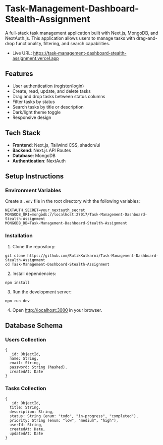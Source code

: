 # Task-Management-Dashboard-Stealth-Assignment

A full-stack task management application built with Next.js, MongoDB, and NextAuth.js. This application allows users to manage tasks with drag-and-drop functionality, filtering, and search capabilities.

- Live URL: https://task-management-dashboard-stealth-assignment.vercel.app

## Features

- User authentication (register/login)
- Create, read, update, and delete tasks
- Drag and drop tasks between status columns
- Filter tasks by status
- Search tasks by title or description
- Dark/light theme toggle
- Responsive design

## Tech Stack

- **Frontend**: Next.js, Tailwind CSS, shadcn/ui
- **Backend**: Next.js API Routes
- **Database**: MongoDB
- **Authentication**: NextAuth

## Setup Instructions

### Environment Variables

Create a `.env` file in the root directory with the following variables:

```
NEXTAUTH_SECRET=your_nextauth_secret
MONGODB_URI=mongodb://localhost:27017/Task-Management-Dashboard-Stealth-Assignment
MONGODB_DB=Task-Management-Dashboard-Stealth-Assignment
```

### Installation

1. Clone the repository:

```
git clone https://github.com/RutikKulkarni/Task-Management-Dashboard-Stealth-Assignment
cd Task-Management-Dashboard-Stealth-Assignment
```

2. Install dependencies:

```
npm install
```

3. Run the development server:

```
npm run dev
```

4. Open [http://localhost:3000](http://localhost:3000) in your browser.

## Database Schema

### Users Collection

```
{
  _id: ObjectId,
  name: String,
  email: String,
  password: String (hashed),
  createdAt: Date
}
```

### Tasks Collection

```
{
  _id: ObjectId,
  title: String,
  description: String,
  status: String (enum: "todo", "in-progress", "completed"),
  priority: String (enum: "low", "medium", "high"),
  userId: String,
  createdAt: Date,
  updatedAt: Date
}
```
